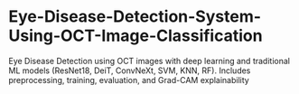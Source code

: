 # Eye-Disease-Detection-System-Using-OCT-Image-Classification
Eye Disease Detection using OCT images with deep learning and traditional ML models (ResNet18, DeiT, ConvNeXt, SVM, KNN, RF). Includes preprocessing, training, evaluation, and Grad-CAM explainability

